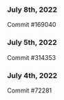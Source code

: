 ### July 8th, 2022

Commit #169040

### July 5th, 2022

Commit #314353


### July 4th, 2022

Commit #72281
